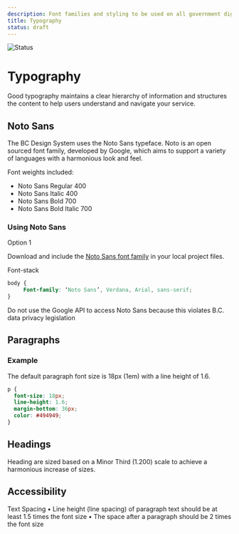 ```yaml
---
description: Font families and styling to be used on all government digital websites and services.
title: Typography
status: draft
---
```


![Status](https://img.shields.io/badge/Recommended-Draft-orange.svg)

# Typography

Good typography maintains a clear hierarchy of information and structures the content to help users understand and navigate your service.

## Noto Sans

The BC Design System uses the Noto Sans typeface. Noto is an open sourced font family, developed by Google, which aims to support a variety of languages with a harmonious look and feel.

Font weights included:

* Noto Sans Regular 400
* Noto Sans Italic 400
* Noto Sans Bold 700
* Noto Sans Bold Italic 700


 ### Using Noto Sans

Option 1

Download and include the [Noto Sans font family](https://github.com/bcgov/design-system/tree/master/styles/typography/fonts) in your local project files.


Font-stack

```css
body {
     Font-family: ‘Noto Sans’, Verdana, Arial, sans-serif;
}
```

Do not use the Google API to access Noto Sans because this violates B.C. data privacy legislation

## Paragraphs

### Example

<component-preview path="styles/typography/paragraph-sample.html" height="150px" width="800px"> </component-preview>

The default paragraph font size is 18px (1em) with a line height of 1.6.

```css
p {
  font-size: 18px;
  line-height: 1.6;
  margin-bottom: 36px;
  color: #494949;
}
```

## Headings

Heading are sized based on a Minor Third (1.200) scale to achieve a harmonious increase of sizes. 

<component-preview path="styles/typography/header-sample.html" height="150px" width="800px"> </component-preview>

## Accessibility
Text Spacing
•	Line height (line spacing) of paragraph text should be at least 1.5 times the font size
•	The space after a paragraph should be 2 times the font size
